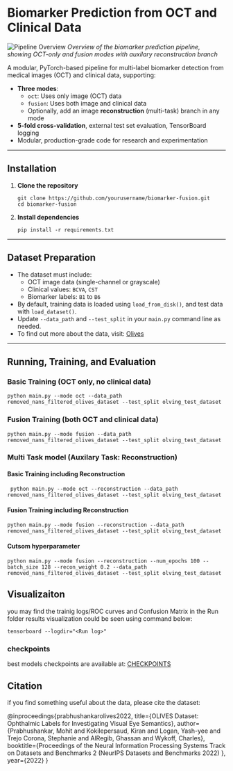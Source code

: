 
# Biomarker Prediction from OCT and Clinical Data
![Pipeline Overview](figures/main_arch.png)
*Overview of the biomarker prediction pipeline, showing OCT-only and fusion modes with auxilary reconstruction branch*

A modular, PyTorch-based pipeline for multi-label biomarker detection from medical images (OCT) and clinical data, supporting:

- **Three modes**:  
  - `oct`: Uses only image (OCT) data  
  - `fusion`: Uses both image and clinical data  
  - Optionally, add an image **reconstruction** (multi-task) branch in any mode
- **5-fold cross-validation**, external test set evaluation, TensorBoard logging
- Modular, production-grade code for research and experimentation

---

## Installation

1. **Clone the repository**
    ```
    git clone https://github.com/yourusername/biomarker-fusion.git
    cd biomarker-fusion
    ```



3. **Install dependencies**
    ```
    pip install -r requirements.txt
    ```

---

## Dataset Preparation

- The dataset must include:
  - OCT image data (single-channel or grayscale)
  - Clinical values: `BCVA`, `CST`
  - Biomarker labels: `B1` to `B6`
- By default, training data is loaded using `load_from_disk()`, and test data with `load_dataset()`.
- Update `--data_path` and `--test_split` in your `main.py` command line as needed.
- To find out more about the data, visit: [Olives](https://github.com/olivesgatech/OLIVES_Dataset)
---

## Running, Training, and Evaluation

### Basic Training (OCT only, no clinical data)
```
python main.py --mode oct --data_path removed_nans_filtered_olives_dataset --test_split olving_test_dataset
```

### Fusion Training (both OCT and clinical data)
```
python main.py --mode fusion --data_path removed_nans_filtered_olives_dataset --test_split olving_test_dataset
```

### Multi Task model (Auxilary Task: Reconstruction)

#### Basic Training including Reconstruction

```
 python main.py --mode oct --reconstruction --data_path removed_nans_filtered_olives_dataset --test_split olving_test_dataset

```
#### Fusion Training including Reconstruction
```
python main.py --mode fusion --reconstruction --data_path removed_nans_filtered_olives_dataset --test_split olving_test_dataset

```

#### Cutsom hyperparameter

```
python main.py --mode fusion --reconstruction --num_epochs 100 --batch_size 128 --recon_weight 0.2 --data_path removed_nans_filtered_olives_dataset --test_split olving_test_dataset

```
## Visualizaiton

you may find the trainig logs/ROC curves and Confusion Matrix in the Run folder results visualization could be seen using command below:

```
tensorboard --logdir="<Run log>"
```
### checkpoints

best models checkpoints are available at: [CHECKPOINTS](https://drive.google.com/drive/folders/12HvGnqXv8A5-ds2ol0ZgOFy6vzwvZf9h?usp=drive_link)

## Citation
if you find something useful about the data, please cite the dataset:

@inproceedings{prabhushankarolives2022,
title={OLIVES Dataset: Ophthalmic Labels for Investigating Visual Eye Semantics},
author={Prabhushankar, Mohit and Kokilepersaud, Kiran and Logan, Yash-yee and Trejo Corona, Stephanie and AlRegib, Ghassan and Wykoff, Charles},
booktitle={Proceedings of the Neural Information Processing Systems Track on Datasets and Benchmarks 2 (NeurIPS Datasets and Benchmarks 2022) },
year={2022}
}
